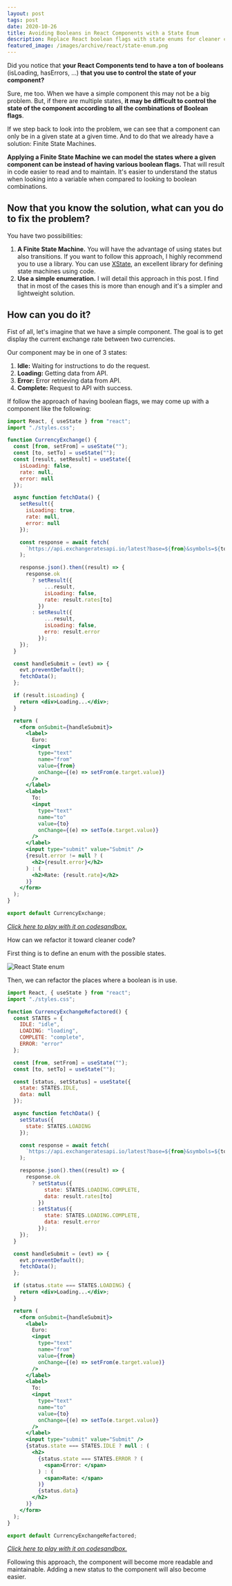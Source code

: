 ```yaml
---
layout: post
tags: post
date: 2020-10-26
title: Avoiding Booleans in React Components with a State Enum
description: Replace React boolean flags with state enums for cleaner component management - finite state machines, XState library, and better state control.
featured_image: /images/archive/react/state-enum.png
---
```


Did you notice that **your React Components tend to have a ton of booleans** (isLoading, hasErrors, ...) **that you use to control the state of your component?**

Sure, me too. When we have a simple component this may not be a big problem. But, if there are multiple states, **it may be difficult to control the state of the component according to all the combinations of Boolean flags**.

If we step back to look into the problem, we can see that a component can only be in a given state at a given time. And to do that we already have a solution: Finite State Machines.

**Applying a Finite State Machine we can model the states where a given component can be instead of having various boolean flags.** That will result in code easier to read and to maintain. It's easier to understand the status when looking into a variable when compared to looking to boolean combinations.


## Now that you know the solution, what can you do to fix the problem?

You have two possibilities:

 1. **A Finite State Machine.** You will have the advantage of using states but also transitions. If you want to follow this approach, I highly recommend you to use a library. You can use [XState](https://github.com/davidkpiano/xstate), an excellent library for defining state machines using code.
 2. **Use a simple enumeration.** I will detail this approach in this post. I find that in most of the cases this is more than enough and it's a simpler and lightweight solution.


## How can you do it?

Fist of all, let's imagine that we have a simple component. The goal is to get display the current exchange rate between two currencies.

Our component may be in one of 3 states: 

 1. **Idle:** Waiting for instructions to do the request.
 2. **Loading:** Getting data from API.
 3. **Error:** Error retrieving data from API.
 4. **Complete:** Request to API with success.

If follow the approach of having boolean flags, we may come up with a component like the following:

```jsx
import React, { useState } from "react";
import "./styles.css";

function CurrencyExchange() {
  const [from, setFrom] = useState("");
  const [to, setTo] = useState("");
  const [result, setResult] = useState({
    isLoading: false,
    rate: null,
    error: null
  });

  async function fetchData() {
    setResult({
      isLoading: true,
      rate: null,
      error: null
    });

    const response = await fetch(
      `https://api.exchangeratesapi.io/latest?base=${from}&symbols=${to}`
    );

    response.json().then((result) => {
      response.ok
        ? setResult({
            ...result,
            isLoading: false,
            rate: result.rates[to]
          })
        : setResult({
            ...result,
            isLoading: false,
            erro: result.error
          });
    });
  }

  const handleSubmit = (evt) => {
    evt.preventDefault();
    fetchData();
  };

  if (result.isLoading) {
    return <div>Loading...</div>;
  }

  return (
    <form onSubmit={handleSubmit}>
      <label>
        Euro:
        <input
          type="text"
          name="from"
          value={from}
          onChange={(e) => setFrom(e.target.value)}
        />
      </label>
      <label>
        To:
        <input
          type="text"
          name="to"
          value={to}
          onChange={(e) => setTo(e.target.value)}
        />
      </label>
      <input type="submit" value="Submit" />
      {result.error != null ? (
        <h2>{result.error}</h2>
      ) : (
        <h2>Rate: {result.rate}</h2>
      )}
    </form>
  );
}

export default CurrencyExchange;
```
*[Click here to play with it on codesandbox.](https://codesandbox.io/s/dreamy-glitter-kgzod?file=/src/CurrencyExchange.jsx)*

How can we refactor it toward cleaner code?

First thing is to define an enum with the possible states.

![React State enum](/images/archive/react/state-enum.png)

Then, we can refactor the places where a boolean is in use.

```jsx
import React, { useState } from "react";
import "./styles.css";

function CurrencyExchangeRefactored() {
  const STATES = {
    IDLE: "idle",
    LOADING: "loading",
    COMPLETE: "complete",
    ERROR: "error"
  };

  const [from, setFrom] = useState("");
  const [to, setTo] = useState("");

  const [status, setStatus] = useState({
    state: STATES.IDLE,
    data: null
  });

  async function fetchData() {
    setStatus({
      state: STATES.LOADING
    });

    const response = await fetch(
      `https://api.exchangeratesapi.io/latest?base=${from}&symbols=${to}`
    );

    response.json().then((result) => {
      response.ok
        ? setStatus({
            state: STATES.LOADING.COMPLETE,
            data: result.rates[to]
          })
        : setStatus({
            state: STATES.LOADING.COMPLETE,
            data: result.error
          });
    });
  }

  const handleSubmit = (evt) => {
    evt.preventDefault();
    fetchData();
  };

  if (status.state === STATES.LOADING) {
    return <div>Loading...</div>;
  }

  return (
    <form onSubmit={handleSubmit}>
      <label>
        Euro:
        <input
          type="text"
          name="from"
          value={from}
          onChange={(e) => setFrom(e.target.value)}
        />
      </label>
      <label>
        To:
        <input
          type="text"
          name="to"
          value={to}
          onChange={(e) => setTo(e.target.value)}
        />
      </label>
      <input type="submit" value="Submit" />
      {status.state === STATES.IDLE ? null : (
        <h2>
          {status.state === STATES.ERROR ? (
            <span>Error: </span>
          ) : (
            <span>Rate: </span>
          )}
          {status.data}
        </h2>
      )}
    </form>
  );
}

export default CurrencyExchangeRefactored;

```
*[Click here to play with it on codesandbox.](https://codesandbox.io/s/dreamy-glitter-kgzod?file=/src/CurrencyExchangeRafactored.jsx)*

Following this approach, the component will become more readable and maintainable. Adding a new status to the component will also become easier.